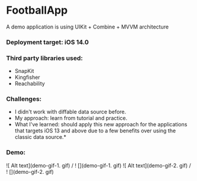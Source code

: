 # FootballApp

A demo application is using UIKit + Combine + MVVM architecture

### Deployment target: iOS 14.0

### Third party libraries used:
* SnapKit
* Kingfisher
* Reachability

### Challenges:
* I didn't work with diffable data source before.
* My approach: learn from tutorial and practice.
* What I've learned: should apply this new approach for the applications that targets iOS 13 and above due to a few benefits over using the classic data source.*

### Demo:
![ Alt text](demo-gif-1. gif) / ! [](demo-gif-1. gif)
![ Alt text](demo-gif-2. gif) / ! [](demo-gif-2. gif)



